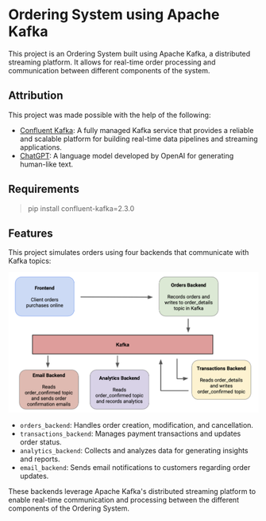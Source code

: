 # Ordering System using Apache Kafka

This project is an Ordering System built using Apache Kafka, a distributed streaming platform. It allows for real-time order processing and communication between different components of the system.

## Attribution

This project was made possible with the help of the following:

- [Confluent Kafka](https://www.confluent.io/): A fully managed Kafka service that provides a reliable and scalable platform for building real-time data pipelines and streaming applications.
- [ChatGPT](https://github.com/openai/chatgpt): A language model developed by OpenAI for generating human-like text.

## Requirements

> pip install confluent-kafka=2.3.0

## Features

This project simulates orders using four backends that communicate with Kafka topics:

![Image Description](design.png)

- `orders_backend`: Handles order creation, modification, and cancellation.
- `transactions_backend`: Manages payment transactions and updates order status.
- `analytics_backend`: Collects and analyzes data for generating insights and reports.
- `email_backend`: Sends email notifications to customers regarding order updates.

These backends leverage Apache Kafka's distributed streaming platform to enable real-time communication and processing between the different components of the Ordering System.

